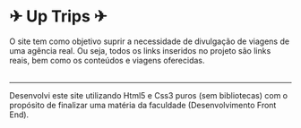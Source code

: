 # ✈ Up Trips ✈ #
O site tem como objetivo suprir a necessidade de divulgação de viagens de uma agência real. Ou seja, todos os links inseridos no projeto são links reais, bem como os conteúdos e viagens oferecidas.
<br><br>


<hr>
Desenvolvi este site utilizando Html5 e Css3 puros (sem bibliotecas) com o propósito de finalizar uma matéria da faculdade (Desenvolvimento Front End).
<br>
